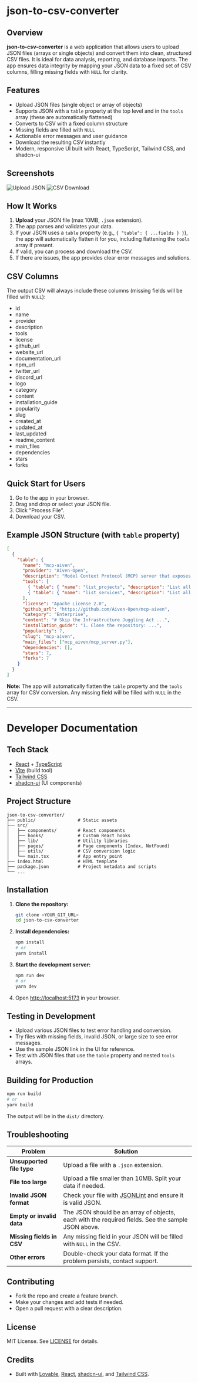 # json-to-csv-converter

## Overview

**json-to-csv-converter** is a web application that allows users to upload JSON files (arrays or single objects) and convert them into clean, structured CSV files. It is ideal for data analysis, reporting, and database imports. The app ensures data integrity by mapping your JSON data to a fixed set of CSV columns, filling missing fields with `NULL` for clarity.

## Features
- Upload JSON files (single object or array of objects)
- Supports JSON with a `table` property at the top level and in the `tools` array (these are automatically flattened)
- Converts to CSV with a fixed column structure
- Missing fields are filled with `NULL`
- Actionable error messages and user guidance
- Download the resulting CSV instantly
- Modern, responsive UI built with React, TypeScript, Tailwind CSS, and shadcn-ui

## Screenshots
<!-- Replace the src with your actual screenshot paths -->
![Upload JSON](./screenshots/upload-json.png)
![CSV Download](./screenshots/csv-download.png)

## How It Works
1. **Upload** your JSON file (max 10MB, `.json` extension).
2. The app parses and validates your data.
3. If your JSON uses a `table` property (e.g., `{ "table": { ...fields } }`), the app will automatically flatten it for you, including flattening the `tools` array if present.
4. If valid, you can process and download the CSV.
5. If there are issues, the app provides clear error messages and solutions.

## CSV Columns
The output CSV will always include these columns (missing fields will be filled with `NULL`):

- id
- name
- provider
- description
- tools
- license
- github_url
- website_url
- documentation_url
- npm_url
- twitter_url
- discord_url
- logo
- category
- content
- installation_guide
- popularity
- slug
- created_at
- updated_at
- last_updated
- readme_content
- main_files
- dependencies
- stars
- forks

## Quick Start for Users
1. Go to the app in your browser.
2. Drag and drop or select your JSON file.
3. Click "Process File".
4. Download your CSV.

## Example JSON Structure (with `table` property)
```json
[
  {
    "table": {
      "name": "mcp-aiven",
      "provider": "Aiven-Open",
      "description": "Model Context Protocol (MCP) server that exposes Aiven cloud services...",
      "tools": [
        { "table": { "name": "list_projects", "description": "List all projects on your Aiven account." } },
        { "table": { "name": "list_services", "description": "List all services in a specific Aiven project." } }
      ],
      "license": "Apache License 2.0",
      "github_url": "https://github.com/Aiven-Open/mcp-aiven",
      "category": "Enterprise",
      "content": "# Skip the Infrastructure Juggling Act ...",
      "installation_guide": "1. Clone the repository: ...",
      "popularity": 7,
      "slug": "mcp-aiven",
      "main_files": ["mcp_aiven/mcp_server.py"],
      "dependencies": [],
      "stars": 7,
      "forks": 7
    }
  }
]
```
**Note:** The app will automatically flatten the `table` property and the `tools` array for CSV conversion. Any missing field will be filled with `NULL` in the CSV.

---

# Developer Documentation

## Tech Stack
- [React](https://react.dev/) + [TypeScript](https://www.typescriptlang.org/)
- [Vite](https://vitejs.dev/) (build tool)
- [Tailwind CSS](https://tailwindcss.com/)
- [shadcn-ui](https://ui.shadcn.com/) (UI components)

## Project Structure
```
json-to-csv-converter/
├── public/                # Static assets
├── src/
│   ├── components/        # React components
│   ├── hooks/             # Custom React hooks
│   ├── lib/               # Utility libraries
│   ├── pages/             # Page components (Index, NotFound)
│   ├── utils/             # CSV conversion logic
│   └── main.tsx           # App entry point
├── index.html             # HTML template
├── package.json           # Project metadata and scripts
└── ...
```

## Installation
1. **Clone the repository:**
   ```sh
   git clone <YOUR_GIT_URL>
   cd json-to-csv-converter
   ```
2. **Install dependencies:**
   ```sh
   npm install
   # or
   yarn install
   ```
3. **Start the development server:**
   ```sh
   npm run dev
   # or
   yarn dev
   ```
4. Open [http://localhost:5173](http://localhost:5173) in your browser.

## Testing in Development
- Upload various JSON files to test error handling and conversion.
- Try files with missing fields, invalid JSON, or large size to see error messages.
- Use the sample JSON link in the UI for reference.
- Test with JSON files that use the `table` property and nested `tools` arrays.

## Building for Production
```sh
npm run build
# or
yarn build
```
The output will be in the `dist/` directory.

## Troubleshooting

| Problem | Solution |
|---------|----------|
| **Unsupported file type** | Upload a file with a `.json` extension. |
| **File too large** | Upload a file smaller than 10MB. Split your data if needed. |
| **Invalid JSON format** | Check your file with [JSONLint](https://jsonlint.com/) and ensure it is valid JSON. |
| **Empty or invalid data** | The JSON should be an array of objects, each with the required fields. See the sample JSON above. |
| **Missing fields in CSV** | Any missing field in your JSON will be filled with `NULL` in the CSV. |
| **Other errors** | Double-check your data format. If the problem persists, contact support. |

## Contributing
- Fork the repo and create a feature branch.
- Make your changes and add tests if needed.
- Open a pull request with a clear description.

## License
MIT License. See [LICENSE](LICENSE) for details.

## Credits
- Built with [Lovable](https://lovable.dev/), [React](https://react.dev/), [shadcn-ui](https://ui.shadcn.com/), and [Tailwind CSS](https://tailwindcss.com/).
